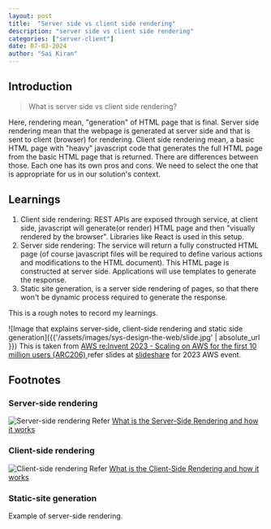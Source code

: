 ```yaml
---
layout: post
title:  "Server side vs client side rendering"
description: "server side vs client side rendering"
categories: ["server-client"]
date: 07-03-2024
author: "Sai Kiran"
---
```

## Introduction
> What is server side vs client side rendering?

Here, rendering mean, "generation" of HTML page that is final. Server side rendering mean that the webpage is generated at server side and that is sent to client (browser) for rendering. Client side rendering mean, a basic HTML page with "heavy" javascript code that generates the full HTML page from the basic HTML page that is returned.
There are differences between those. Each one has its own pros and cons. We need to select the one that is appropriate for us in our solution's context.

## Learnings
1. Client side rendering: REST APIs are exposed through service, at client side, javascript will generate(or render) HTML page and then "visually rendered by the browser". Libraries like React is used in this setup.
2. Server side rendering: The service will return a fully constructed HTML page (of course javascript files will be required to define various actions and modifications to the HTML document). This HTML page is constructed at server side. Applications will use templates to generate the response.
3. Static site generation, is a server side rendering of pages, so that there won't be dynamic process required to generate the response.

This is a rough notes to record my learnings.

![Image that explains server-side, client-side rendering and static side generation]({{'/assets/images/sys-design-the-web/slide.jpg' | absolute_url }})
This is taken from [ AWS re:Invent 2023 - Scaling on AWS for the first 10 million users (ARC206) ](https://www.youtube.com/watch?v=JzuNJ8OUht0&t=2188s) refer slides at [slideshare](https://www.slideshare.net/search?searchfrom=header&q=+Scaling+on+AWS+for+the+First+10+Million+Users+&page=2) for 2023 AWS event.

## Footnotes
### Server-side rendering
![Server-side rendering](https://miro.medium.com/v2/resize:fit:1400/format:webp/1*CgrMqqxMCltl4BVjGgFRKA.png)
Refer [What is the Server-Side Rendering and how it works](https://web.archive.org/web/20230906083637/https://ferie.medium.com/what-is-the-server-side-rendering-and-how-it-works-f1d4bf9322c6)

### Client-side rendering
![Client-side rendering](https://miro.medium.com/v2/resize:fit:1400/format:webp/1*kwlw0Y8ZYd3-YbW0WuFR7w.png)
Refer [What is the Client-Side Rendering and how it works](https://web.archive.org/web/20230523142405/https://ferie.medium.com/what-is-the-client-side-rendering-and-how-it-works-c90210e2cd14)

### Static-site generation
Example of server-side rendering.